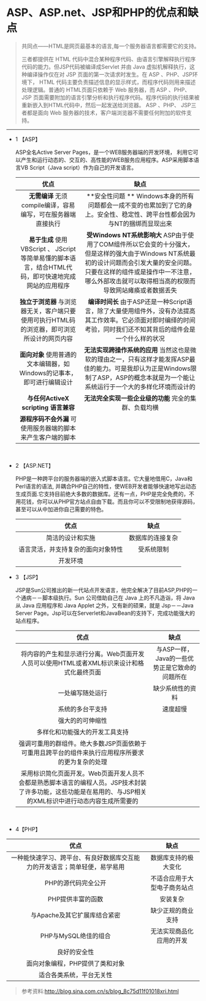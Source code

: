 # ASP、ASP.net、JSP和PHP的优点和缺点

>共同点——HTML是网页最基本的语言,每一个服务器语言都需要它的支持。
>
>三者都提供在 HTML 代码中混合某种程序代码、由语言引擎解释执行程序代码的能力。但JSP代码被编译成Servlet 并由 Java 虚拟机解释执行，这种编译操作仅在对 JSP 页面的第一次请求时发生。在 ASP 、PHP、JSP环境下， HTML 代码主要负责描述信息的显示样式，而程序代码则用来描述处理逻辑。普通的 HTML页面只依赖于 Web 服务器，而 ASP 、PHP、JSP 页面需要附加的语言引擎分析和执行程序代码。程序代码的执行结果被重新嵌入到HTML代码中，然后一起发送给浏览器。 ASP 、PHP、 JSP三者都是面向 Web 服务器的技术，客户端浏览器不需要任何附加的软件支持。



***

* 1 【ASP】

  ASP全名Active Server Pages，是一个WEB服务器端的开发环境， 利用它可以产生和运行动态的、交互的、高性能的WEB服务应用程序。ASP采用脚本语言VB Script（Java script）作为自己的开发语言。

  |                    优点                    |                    缺点                    |
  | :--------------------------------------: | :--------------------------------------: |
  | **无需编译**                                                                                         无须compile编译，容易编写，可在服务器端直接执行 | **安全性问题  **                                                                               Windows本身的所有问题都会一成不变的也累加到了它的身上。安全性、稳定性、跨平台性都会因为与NT的捆绑而显现出来 |
  | **易于生成**                                                                                         使用VBScript 、 JScript等简单易懂的脚本语言，结合HTML代码，即可快速地完成网站的应用程序 | **受Windows NT系统影响大**                                                              ASP由于使用了COM组件所以它会变的十分强大，但是这样的强大由于Windows NT系统最初的设计问题而会引发大量的安全问题。只要在这样的组件或是操作中一不注意，哪么外部攻击就可以取得相当高的权限而导致网站瘫痪或者数据丢失 |
  | **独立于浏览器**                                                                                  与浏览器无关，客户端只要使用可执行HTML码的浏览器，即可浏览所设计的网页内容 | **编译时间长**                                                                                            由于ASP还是一种Script语言，除了大量使用组件外，没有办法提高其工作效率。它必须面对即时编绎的时间考验，同时我们还不知其背后的组件会是一个什么样的状况 |
  | **面向对象**                                                                                         使用普通的文本编辑器，如Windows的记事本，即可进行编辑设计 | **无法实现跨操作系统的应用**                                                                 当然这也是微软的理由之一，只有这样才能发挥ASP最佳的能力。可是我却认为正是Windows限制了ASP，ASP的概念本就是为一个能让系统运行于一个大的多样化环境而设计的 |
  |    **与任何ActiveX scripting** **语言兼容**     | **无法完全实现一些企业级的功能**                                                         完全的集群、负载均横 |
  | **源程序码不会外漏**                                                                          可使用服务器端的脚本来产生客户端的脚本 |                                          |

  ​

* 2 【ASP.NET】

  PHP是一种跨平台的服务器端的嵌入式脚本语言。它大量地借用C，Java和Perl语言的语法, 并耦合PHP自己的特性，使WEB开发者能够快速地写出动态生成页面.它支持目前绝大多数的数据库。还有一点，PHP是完全免费的，不用花钱，你可以从PHP官方站点自由下载。而且你可以不受限制地获得源码，甚至可以从中加进你自己需要的特色。

  |        优点         |    缺点    |
  | :---------------: | :------: |
  |     简洁的设计和实施      | 数据库的连接复杂 |
  | 语言灵活，并支持复杂的面向对象特性 |  受系统限制   |
  |       开发环境        |          |



* 3 【JSP】

  JSP是Sun公司推出的新一代站点开发语言，他完全解决了目前ASP,PHP的一个通病－－脚本级执行。Sun 公司借助自己在 Java 上的不凡造诣，将 Java 从 Java 应用程序和 Java Applet 之外，又有新的硕果，就是 Jsp－－Java Server Page。Jsp可以在Serverlet和JavaBean的支持下，完成功能强大的站点程序。

  |                    优点                    |             缺点             |
  | :--------------------------------------: | :------------------------: |
  | 将内容的产生和显示进行分离。Web页面开发人员可以使用HTML或者XML标识来设计和格式化最终页面 | 与ASP一样，Java的一些优势正是它致命的问题所在 |
  |                 一处编写随处运行                 |          缺少系统性的资料          |
  |                 系统的多台平支持                 |            速度超慢            |
  |                 强大的的可伸缩性                 |                            |
  |             多样化和功能强大的开发工具支持              |                            |
  | 强调可重用的群组件。绝大多数JSP页面依赖于可重用且跨平台的组件来执行应用程序所要求的更为复杂的处理 |                            |
  | 采用标识简化页面开发。Web页面开发人员不会都是熟悉脚本语言的编程人员。JSP技术封装了许多功能，这些功能是在易用的、与JSP相关的XML标识中进行动态内容生成所需要的 |                            |

  ​

* 4【PHP】

|                  优点                   |       缺点       |
| :-----------------------------------: | :------------: |
| 一种能快速学习、跨平台、有良好数据库交互能力的开发语言；简单轻便，易学易用 |   数据库支持的极大变化   |
|              PHP的源代码完全公开              | 不适合应用于大型电子商务站点 |
|              PHP提供丰富的函数               |      安装复杂      |
|           与Apache及其它扩展库结合紧密           |   缺少正规的商业支持    |
|            PHP与MySQL绝佳的组合             |  无法实现商品化应用的开发  |
|                良好的安全性                 |                |
|           面向对象编程，PHP提供了类和对象           |                |
|             适合各类系统，平台无关性              |                |



> 参考资料:http://blog.sina.com.cn/s/blog_8c75d11f01018xri.html